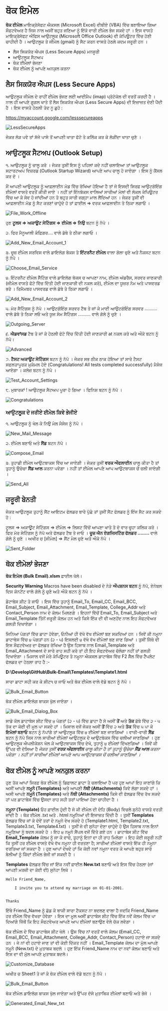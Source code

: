 # ਥੋਕ ਇਮੇਲ

**ਥੋਕ ਈਮੇਲ** ਮਾਇਕ੍ਰੋਸੋਫਟ ਐਕਸਲ (Microsoft Excel) ਵੀਬੀਏ (VBA) ਵਿੱਚ ਬਣਾਇਆ ਗਿਆ ਸੌਫਟਵੇਅਰ ਹੈ ਜਿਸ ਨਾਲ ਅਸੀਂ ਬਹੁਤ ਜਣਿਆ ਨੂੰ ਇੱਕੋ ਵਾਰੀ ਈਮੇਲ ਭੇਜ ਸਕਦੇ ਹਾਂ । ਇਸ ਵਾਸਤੇ ਮਾਇਕ੍ਰੋਸੋਫਟ ਔਫਿਸ ਆਉਟਲੂਕ (Microsoft Office Outlook) ਵੀ ਕੰਪਿਊਟਰ ਵਿੱਚ ਹੋਣੀ ਚਾਹੀਦੀ ਹੈ । ਆਉਟਲੂਕ ਤੇ ਜੀਮੇਲ (gmail) ਨੂੰ ਸੈਟ ਕਰਨ ਵਾਸਤੇ ਹੇਠਲੇ ਕਦਮ ਜਰੂਰੀ ਹਨ ।

- ਲੈਸ ਸਿਕਯੋਰ ਐਪਸ (Less Secure Apps) ਮਨਜੂਰੀ
- ਆਉਟਲੂਕ ਸੈਟਅਪ
- ਥੋਕ ਈਮੇਲਾਂ ਭੇਜਣਾ
- ਥੋਕ ਈਮੇਲ ਨੂੰ ਆਪਣੇ ਅਨਕੁਲ ਕਰਨਾ

## ਲੈਸ ਸਿਕਯੋਰ ਐਪਸ (Less Secure Apps)

ਆਉਟਲੂਕ ਜੀਮੇਲ ਦੇ ਰਾਹੀਂ ਈਮੇਲ ਭੇਜਣ ਲਈ ਆਈਮੈਪ (imap) ਪ੍ਰੋਟੋਕੋਲ ਦੀ ਵਰਤੋਂ ਕਰਦੀ ਹੈ । ਨਾਲ ਹੀ ਆਪਣੇ ਗੂਗਲ ਖਾਤੇ ਤੋਂ ਲੈਸ ਸਿਕਯੋਰ ਐਪਸ (Less Secure Apps) ਦੀ ਇਜ਼ਾਜ਼ਤ ਦੇਣੀ ਪੈਂਦੀ ਹੈ । ਇਸ ਵਾਸਤੇ ਹੇਠਲੀ ਤੰਦ ਨੂ ਛੁਹੋ :

https://myaccount.google.com/lesssecureapps

![LessSecureApps](/../master/Resources/Less_Secure_Apps.png?raw=true "LessSecureApps")

ਜੇਕਰ ਲੋੜ ਪਵੇ ਤਾਂ ਸੱਜੇ ਪਾਸੇ ਤੋਂ ਆਪਣੀ ਖਾਤਾ ਫੋਟੋ ਤੇ ਕਲਿੱਕ ਕਰ ਕੇ ਲੋੜੀਂਦਾ ਖਾਤਾ ਚੁਣੋ ।

## ਆਉਟਲੂਕ ਸੈਟਅਪ (Outlook Setup)

੧. ਆਉਟਲੂਕ ਨੂੰ ਚਾਲੂ ਕਰੋ । ਜੇਕਰ ਤੁਸੀਂ ਇਸ ਨੂੰ ਪਹਿਲਾਂ ਕਦੇ ਨਹੀਂ ਚਲਾਇਆ ਤਾਂ ਆਉਟਲੂਕ ਸਟਾਰਟਅਪ ਵਿਜ਼ਰਡ (Outlook Startup Wizard) ਆਪਣੇ ਆਪ ਚਾਲੂ ਹੋ ਜਾਏਗਾ । ਇਸ ਨੂੰ ਕੈਂਸਲ ਕਰ ਦੋ ।

ਮੈਂ ਆਪਣੀ ਆਉਟਲੂਕ ਨੂੰ ਆਫ਼ਲਾਈਨ ਮੋਡ ਵਿੱਚ ਰੱਖਿਆ ਹੋਇਆ ਹੈ ਤਾਂ ਜੋ ਇਸਦੀ ਸਿਰਫ਼ ਆਉਟਗੋਇੰਗ ਈਮੇਲਾਂ ਵਾਸਤੇ ਵਰਤੋਂ ਕੀਤੀ ਜਾਏ । ਨਹੀਂ ਤਾਂ ਇੰਨਬੋਕਸ ਵਾਲਿਆਂ ਸਾਰੀਆਂ ਮੇਲਾਂ ਵੀ ਲੋਕਲ ਕੰਪਿਊਟਰ ਵਿੱਚ ਆ ਕੇ ਸੇਵ ਹੋ ਜਾਂਦੀਆਂ ਹਨ ਤੇ ਬਹੁਤ ਸਾਰੀ ਜਗ੍ਹਾ ਮਾਲ ਲੈਂਦਿਆਂ ਹਨ । ਜੇਕਰ ਤੁਸੀਂ ਵੀ ਆਫ਼ਲਾਈਨ ਮੋਡ ਨੂੰ ਸੈਟ ਕਰਣਾਂ ਚਾਹੁੰਦੇ ਹੋ ਤਾਂ ਫ਼ਾਈਲ => ਵਰਕ ਆਫ਼ਲਾਈਨ ਤੇ ਠਿਕਾ ਲਗਾਓ ।

![File_Work_Offline](/../master/Resources/File_Work_Offline.png?raw=true "File_Work_Offline")

ਹੁਣ **ਟੂਲਸ => ਅਕਾਊਂਟ ਸੇਟਿੰਗਸ => ਈਮੇਲ => ਨਿਉ** ਬਟਨ ਨੂੰ ਨੱਪੋ । 

੨. ਫਿਰ ਮੈਨੂਆਲੀ ਕੰਫ਼ਿਗਰ.... ਵਾਲੇ ਡੱਬੇ ਤੇ ਠੀਕਾ ਲਗਾਓ ।

![Add_New_Email_Account_1](/../master/Resources/Add_New_Email_Account_1.png?raw=true "Add New Email Account 1")

੩. ਚੂਜ਼ ਈਮੇਲ ਸਰਵਿਸ ਵਾਲੇ ਡਾਇਲੋਗ ਬੋਕਸ ਤੇ **ਇੰਟਰਨੈਟ ਈਮੇਲ** ਵਾਲਾ ਗੋਲਾ ਚੁਣੋ ਅਤੇ ਨੈਕਸਟ ਬਟਨ ਨੂੰ ਨੱਪੋ ।

![Choose_Email_Service](/../master/Resources/Choose_Email_Service.png?raw=true "Choose Email Service")

੪. ਇੰਟਰਨੈਟ ਈਮੇਲ ਸੈੱਟਿੰਗ ਵਾਲੇ ਡਾਇਲੋਗ ਬੋਕਸ ਚ ਆਪਣਾ ਨਾਮ, ਈਮੇਲ ਅੱਡਰੈਸ, ਸਰਵਰ ਜਾਣਕਾਰੀ (ਜੀਮੇਲ ਵਾਸਤੇ ਫੋਟੋ ਵਿੱਚ ਦਿੱਤੀ ਹੋਈ ਜਾਣਕਾਰੀ ਦੀ ਨਕਲ ਕਰੋ), ਈਮੇਲ ਦਾ ਯੂਜ਼ਰ ਨੇਮ ਅਤੇ ਪਾਸਵਰਡ ਭਰੋ । ਰਿਮੈਮਬਰ ਪਾਸਵਰਡ ਵਾਲੇ ਡੱਬੇ ਤੇ ਠਿਕਾ ਲਗਾਓ । 

![Add_New_Email_Account_2](/../master/Resources/Add_New_Email_Account_2.png?raw=true "Add New Email Account 2")

੫. ਮੋਰ ਸੈਟਿੰਗਸ ਨੂੰ ਨੱਪੋ । ਆਉਟਗੋਇੰਗ ਸਰਵਰ ਟੈਬ ਤੇ ਜਾਂ ਕੇ ਮਾਈ ਆਉਟਗੋਇੰਗ ਸਰਵਰ .......... ਵਾਲੇ ਡੱਬੇ ਤੇ ਠਿਕਾ ਲਓ ਅਤੇ ਯੂਜ ਸੇਮ ਸੈਟਿੰਗਸ .......... ਵਾਲੇ ਗੋਲੇ ਨੂੰ ਚੁਣੋ ।  

![Outgoing_Server](/../master/Resources/Outgoing_Server.png?raw=true "Outgoing Server")

੬. **ਐਡਵਾਂਸਡ** ਟੈਬ ਤੇ ਜਾਂ ਕੇ ਹੇਠਲੀ ਫੋਟੋ ਵਿੱਚ ਦਿੱਤੀ ਹੋਈ ਜਾਣਕਾਰੀ at ਨਕਲ ਕਰੋ ਅਤੇ ਔਕੇ ਬਟਨ ਨੂੰ ਨੱਪੋ।  

![Advanced](/../master/Resources/Advanced.png?raw=true "Advanced")

੭. **ਟੈਸਟ ਅਕਾਊਂਟ ਸੇਟਿੰਗਸ** ਬਟਨ ਨੂੰ ਨੱਪੋ । ਜੇਕਰ ਸਭ ਠੀਕ ਠਾਕ ਹੋਇਆ ਤਾਂ ਸਾਰੇ ਟੈਸਟ ਸਫਲਤਾਪੂਰਕ ਮੁਕੰਮਲ ਹੋਏ (Congratulations! All tests completed successfully) ਮੈਸੇਜ ਆਏਗਾ । ਕਲੋਜ਼ ਬਟਨ ਨੂੰ ਨੱਪੋ । 

![Test_Account_Settings](/../master/Resources/Test_Account_Settings.png?raw=true "Test Account Settings")

੮. ਮੁਬਾਰਕਾਂ ! ਆਉਟਲੂਕ ਸੈਟਅਪ ਪੂਰਾ ਹੋ ਗਿਆ । ਫਿਨਿਸ਼ ਬਟਨ ਨੂੰ ਨੱਪੋ ।

![Congratulations](/../master/Resources/Congratulations.png?raw=true "Congratulations")

### ਆਉਟਲੂਕ ਦੇ ਜਰੀਏ ਈਮੇਲ ਕਿਵੇ ਭੇਜੀਏ
੧. ਆਉਟਲੂਕ ਨੂੰ ਖੋਲ ਕੇ ਨਿਉ ਮੇਲ ਮੈਸੇਜ ਨੂੰ ਨੱਪੋ । 

![New_Mail_Message](/../master/Resources/New_Mail_Message.png?raw=true "New Mail Message")

੨. ਈਮੇਲ ਬਣਾਓ ਅਤੇ **ਸੈਂਡ** ਬਟਨ ਨੱਪੋ ।

![Compose_Email](/../master/Resources/Compose_Email.png?raw=true "Compose Email")

੩. ਤੁਹਾਡੀ ਈਮੇਲ ਆਉਟਬਾਕਸ ਵਿੱਚ ਆ ਜਾਏਗੀ । ਜੇਕਰ ਤੁਸੀਂ **ਵਰਕ ਔਫਲਾਈਨ** ਚਾਲੂ ਕੀਤਾ ਹੈ ਤਾਂ ਤੁਹਾਨੂੰ ਉਚੇਚਾ **ਸੈਂਡ ਆਲ** ਕਰਨਾ ਪਵੇਗਾ । ਨਹੀਂ ਤਾਂ ਈਮੇਲ ਆਪਣੇ ਆਪ ਆਉਟਬਾਕਸ ਚੋਂ ਚਲੀ ਜਾਏਗੀ ।

![Send_All](/../master/Resources/Send_All.png?raw=true "Send All")

## ਜਰੂਰੀ ਬੇਨਤੀ 
ਜੇਕਰ ਆਉਟਲੂਕ ਤੁਹਾਨੂੰ ਸੈਂਟ ਆਇਟਮ ਫੋਲਡਰ ਬਾਰੇ ਪੁੱਛੇ ਤਾਂ ਤੁਸੀਂ ਸੈਂਟ ਫੋਲਡਰ ਨੂੰ ਇੰਜ ਸੈਟ ਕਰ ਸਕਦੇ ਹੋ :

ਟੂਲਸ => ਅਕਾਊਂਟ ਸੇਟਿੰਗਸ => ਈਮੇਲ => ਲਿਸਟ ਵਿੱਚੋਂ ਆਪਣਾ ਖਾਤੇ ਤੇ ਦੋ ਵਾਰ ਚੂਹਾ ਕਲਿਕ ਕਰੋ । ਫਿਰ ਮੋਰ ਸੇਟਿੰਗਸ ਨੂੰ ਨੱਪੋ ਅਤੇ ਫੋਲਡਰ ਟੈਬ ਤੇ ਜਾਓ । **ਚੂਜ਼ ਐਨ ਏਗਜਿਸਟਿੰਗ ਫੋਲਡਰ ........** ਵਾਲੇ ਗੋਲੇ ਨੂੰ ਚੁਣੋ । ਅਖੀਰ ਚ [ਜੀਮੇਲ] => ਸੈਂਟ ਮੇਲ ਚੁਣੋ ਅਤੇ ਔਕੇ ਨੱਪੋ ।

![Sent_Folder](/../master/Resources/Sent_Folder.png?raw=true "Sent Folder")

## ਥੋਕ ਈਮੇਲਾਂ ਭੇਜਣਾ
**ਥੋਕ ਇਮੇਲ (Bulk Email).xlsm** ਫ਼ਾਈਲ ਖੋਲੋ।

**Security Warning** Macros have been disabled ਦੇ ਨੇੜੇ **ਔਪਸ਼ਨਸ ਬਟਨ** ਨੂੰ ਨੱਪੋ, ਏਨੇਬਲ ਦਿਸ ਕੋਨਟੇਂਟ ਵਾਲੇ ਗੋਲੇ ਨੂੰ ਚੁਣੋ ਅਤੇ ਔਕੇ ਬਟਨ ਨੂੰ ਨੱਪੋ । 

ਡੇਟਾਬੇਸ ਸ਼ੀਟ ਤੇ ਜਾਓ । ਇਸ ਵਿੱਚ ਤੁਹਾਨੂੰ Email_To, Email_CC, Email_BCC, Email_Subject, Email_Attachment, Email_Template, College_Addr ਅਤੇ Contact_Person ਨਾਮ ਦੇ ਕੋਲਮ ਮਿਲਣਗੇ । ਇਹਨਾਂ ਵਿੱਚੋਂ Email_To, Email_Subject ਅਤੇ Email_Template ਤਿੰਨੋਂ ਜਰੂਰੀ ਕੋਲਮ ਹਨ ਅਤੇ ਕਿਸੇ ਇੱਕ ਦੀ ਵੀ ਅਣਹੋਂਦ ਨਾਲ ਇਹ ਸੌਫਟਵੇਅਰ ਗਲਤੀ ਦਿਖਾਏਗਾ ।

ਜਿਨਿਆ ਪੰਗਤਾਂ ਵਿੱਚ ਡਾਟਾ ਹੋਵੇਗਾ, ਓਨੀਆਂ ਹੀ ਵੱਖੋ ਵੱਖ ਈਮੇਲਾਂ ਬਣ ਸਕਦਿਆਂ ਹਨ । ਜਿਵੇਂ ਕੀ ਨਮੂਨਾ ਡਾਟਾਬੇਸ ਵਿੱਚ ੪ ਪੰਗਤਾਂ ਹਨ (੨ - ੫) ਇਸਲਈ ੪ ਵੱਖੋ ਵੱਖ ਈਮੇਲਾਂ ਬਣ ਜਾਣ ਗਿਆਂ । ਤੁਸੀਂ ਜਿੱਥੇ ਵੀ ਇਸ ਸੌਫਟਵੇਅਰ ਦਾ ਫੋਲਡਰ ਰੱਖਿਆ ਹੈ ਉਸ ਹਿਸਾਬ ਨਾਲ Email_Template ਅਤੇ Email_Attachment ਦੇ ਸਾਰੇ ਰਾਹ ਸਹੀ ਕਰੋ ਤਾਂ ਹੀ ਇਹ ਸੌਫਟਵੇਅਰ ਚੱਲੇਗਾ ਨਹੀਂ ਤਾਂ ਗਲਤੀ ਦਿਖਾਏਗਾ । ਮਿਸਾਲ ਵਜੋਂ ਮੇਰੇ ਕੰਪਿਊਟਰ ਤੇ ਨਮੂਨਾ ਐਕਸਲ ਡਾਟਾਬੇਸ ਵਿੱਚ F2 ਸੈੱਲ ਵਿੱਚ ਟੈੰਪਲੇਟ ਫੋਲਡਰ ਦਾ ਹੇਠਲਾ ਰਾਹ ਹੈ :-

**D:\Develop\GitHub\Bulk-Email\Templates\Template1.html**

ਸਾਰਾ ਡਾਟਾ ਸਹੀ ਕਰ ਕੇ ਸ਼ੀਟ੧ ਚ ਜਾਓ ਅਤੇ ਥੋਕ ਈਮੇਲ ਵਾਲੇ ਵੱਡੇ ਬਟਨ ਨੂੰ ਨੱਪੋ । 

![Bulk_Email_Button](/../master/Resources/Bulk_Email_Button.png?raw=true "Bulk_Email_Button")

ਥੋਕ ਈਮੇਲ ਡਾਇਲੋਗ ਬਾਕਸ ਖੁੱਲ ਜਾਏਗਾ । 

![Bulk_Email_Dialog_Box](/../master/Resources/Bulk_Email_Dialog_Box.png?raw=true "Bulk_Email_Dialog_Box")

ਸਾਡੇ ਕੋਲ ਡਾਟਾਬੇਸ ਸ਼ੀਟ ਵਿੱਚ ੪ ਪੰਗਤਾਂ (੨ - ੫) ਵਿੱਚ ਡਾਟਾ ਹੈ ਸੋ ਅਸੀਂ **ਤੋਂ** ਅਤੇ **ਤੱਕ** ਡੱਬੇ ਵਿੱਚ ੨ - ੫ ਤੱਕ ਦਾ ਕੋਈ ਵੀ ਮੂਲ ਪਾ ਸਕਦੇ ਹਾਂ । ਮਿਸਾਲ ਵਜੋਂ ਜੇਕਰ ਅਸੀਂ **ਤੋਂ** ਵਿੱਚ ੨ ਅਤੇ **ਤੱਕ** ਵਿੱਚ ੫ ਪਾ ਕੇ  **ਇਮੇਲਾਂ ਬਣਾਓ** ਬਟਨ ਨੂੰ ਨੱਪਾਂਗੇ ਤਾਂ ਆਉਟਲੂਕ ਵਿੱਚ ੪ ਈਮੇਲਾਂ ਬਣ ਜਾਣਗਿਆਂ । ਵਾਰੀ-ਵਾਰੀ **ਸੈਂਡ** ਬਟਨ ਨੂੰ ਨੱਪੋ ਜਿਸ ਨਾਲ ਸਾਰੀਆਂ ਈਮੇਲਾਂ ਆਉਟਲੂਕ ਦੇ ਆਉਟਬੋਕਸ ਵਿੱਚ ਚਲੀਆਂ ਜਾਣਗਿਆਂ । ਹੁਣ ਆਉਟਲੂਕ ਐਪਲੀਕੇਸ਼ਨ ਖੋਲ ਕੇ ਆਉਟਬਾਕਸ ਵਿੱਚ ਦੇਖੋ, ਤੁਹਾਨੂੰ ੪ ਈਮੇਲਾਂ ਦਿੱਖਣਗਿਆਂ । ਜਿਵੇਂ ਕੀ ਉੱਪਰ ਵੀ ਦੱਸਿਆ ਹੈ *ਜੇਕਰ ਤੁਸੀਂ **ਵਰਕ ਔਫਲਾਈਨ** ਚਾਲੂ ਕੀਤਾ ਹੈ ਤਾਂ ਤੁਹਾਨੂੰ ਉਚੇਚਾ **ਸੈਂਡ ਆਲ** ਕਰਨਾ ਪਵੇਗਾ । ਨਹੀਂ ਤਾਂ ਸਾਰੀਆਂ ਈਮੇਲਾਂ ਆਪਣੇ ਆਪ ਆਉਟਬਾਕਸ ਚੋਂ ਚਲੀਆਂ ਜਾਣਗਿਆਂ ।* 

## ਥੋਕ ਈਮੇਲ ਨੂੰ ਆਪਣੇ ਅਨਕੁਲ ਕਰਨਾ
ਹੁਣ ਤੱਕ ਆਪਾਂ ਸਿਰਫ਼ ਥੋਕ ਈਮੇਲ ਨੂੰ ਡਿਫ਼ਾਲਟ ਡਾਟਾ ਤੇ ਚਲਾਇਆ ਹੈ ਪਰ ਹੁਣ ਆਪਾਂ ਇਹ ਜਾਣਾਂਗੇ ਕਿ ਅਸੀਂ ਆਪਣੇ **ਨਮੂਨੇ (Templates)** ਅਤੇ ਆਪਣੀ **ਨੱਥੀ (Attachments)** ਕਿਵੇ ਲੱਗਾ ਸਕਦੇ ਹਾਂ । ਅਸੀ ਆਪਣੇ **ਨਮੂਨੇ (Templates)** ਅਤੇ **ਨੱਥੀ (Attachments)** ਕਿਸੇ ਵੀ ਫੋਲਡਰ ਵਿੱਚ ਰੱਖ ਸਕਦੇ ਹਾਂ ਪਰ ਡਾਟਾਬੇਸ ਵਿੱਚ ਉਸਦਾ ਰਾਹ ਸਹੀ ਤਰਾਂ ਪਾਇਆ ਹੋਣਾ ਚਾਹੀਦਾ ਹੈ । 

**ਨਮੂਨਾ (Template)** ਓਹ ਫ਼ਾਈਲ ਹੁੰਦੀ ਹੈ ਜੋ ਕੀ ਈਮੇਲ ਦੀ ਦੇਹਿ (Body) ਵਿਚਲੇ ਸੁਨੇਹੇ ਵਾਸਤੇ ਵਰਤੀ ਜਾਂਦੀ ਹੈ । ਥੋਕ ਈਮੇਲ .txt ਅਤੇ . html ਨਮੂਨਿਆਂ ਦੀ ਇਜਾਜ਼ਤ ਦਿੰਦੀ ਹੈ । ਤੁਸੀਂ **Templates** ਫੋਲਡਰ ਵਿੱਚ ਜਾਂ ਕੇ ਦੋਵੇਂ ਤਰਾਂ ਦੇ ਨਮੂਨੇ ਵੇਖ ਸਕਦੇ ਹੋ (Template1.html, Template2.txt, Template3.txt, Template4.txt) । ਤੁਸੀਂ ਜੋ ਵੀ ਸੁਨੇਹਾ ਦੇਣਾ ਚਾਹੁੰਦੇ ਹੋ ਉਸ ਹਿਸਾਬ ਨਾਲ ਇਨਾਂ ਨਮੂਣਿਆ ਨੂੰ ਬਦਲ ਸਕਦੇ ਹੋ । ਇਹ ੪ ਨਮੂਨੇ ਸੈਂਪਲ ਵਜੋਂ ਦਿੱਤੇ ਗਏ ਹਨ । ਡਾਟਾਬੇਸ ਸ਼ੀਟ ਵਿੱਚ **Email_Template** ਕੋਲਮ ਨੂੰ ਜਾ ਕੇ ਵਾਚੋ, ਤੁਹਾਨੂੰ ਇਨਾਂ ਦਾ ਹੀ ਰਾਹ ਮਿਲੇਗਾ । ਇਹ ਕੋਈ ਜਰੂਰੀ ਨਹੀਂ ਕਿ ਤੁਸੀਂ ਹਰ ਈਮੇਲ ਵਾਸਤੇ ਵੱਖੋ ਵੱਖ ਨਮੂਨਾ ਹੀ ਵਰਤਣਾ ਹੈ; ਸਾਰੀਆਂ ਈਮੇਲਾਂ ਵਾਸਤੇ ਇੱਕ ਹੀ ਨਮੂਨਾ ਵਰਤਿਆ ਜਾਂ ਸਕਦਾ ਹੈ । ਹੁਣ ਆਪਾਂ ਦੇਖਦੇ ਹਾਂ ਕਿ ਕੋਈ ਨਵਾਂ ਨਮੂਨਾ ਵਰਤ ਕੇ ਆਪਣੇ ਬਹੁਤ ਸਾਰੇ ਬੇਲੀਆਂ ਨੂੰ ਕਿੱਦਾਂ ਈਮੇਲ ਭੇਜੀ ਜਾਂ ਸਕਦੀ ਹੈ । 


**Templates** ਫੋਲਡਰ ਵਿੱਚ ਜਾਂ ਇੱਕ ਨਵੀਂ ਫ਼ਾਈਲ **New.txt** ਬਣਾਓ ਅਤੇ ਇਸ ਵਿੱਚ ਹੇਠਲਾ (ਜਾਂ ਆਪਣੀ ਮਰਜ਼ੀ ਦਾ ਕੋਈ ਵੀ) ਸੁਨੇਹਾ ਲਿਖੋ । 

```
Hello Friend_Name,

    I invite you to attend my marriage on 01-01-2001.


Thanks
```

ਇੱਥੇ Friend_Name ਨੂੰ ਛੱਡ ਕੇ ਬਾਕੀ ਸਾਰਾ ਟੈਕਸਟ ਨਾ ਬਦਲਣ ਵਾਲਾ ਹੈ ਜਦਕਿ Friend_Name ਹਰ ਈਮੇਲ ਵਿੱਚ ਵੱਖਰਾ ਹੋਵੇਗਾ । ਇਸ ਦਾ ਮੂਲ ਅਸੀਂ ਡਾਟਾਬੇਸ ਸ਼ੀਟ ਵਿੱਚ ਇੱਕ ਨਵੇਂ ਕੋਲਮ ਵਿੱਚ ਪਾ ਦਿਆਂਗੇ ਜਿੱਥੋਂ ਕਿ ਇਹ ਸੌਫਟਵੇਅਰ ਆਪਣੇ ਆਪ ਈਮੇਲਾਂ ਬਣਾਉਣ ਵੇਲੇ ਚੱਕ ਲਵੇਗਾ ।

ਥੋਕ ਈਮੇਲ ਦੇ ਵਿੱਚ ਡਾਟਾਬੇਸ ਸ਼ੀਟ ਖੋਲੋ । ਉਸ ਵਿੱਚ ਨਾਂ ਵਰਤੋਂ ਵਾਲੇ ਕੋਲਮ (Email_CC, Email_BCC, Email_Attachment, College_Addr, Contact_Person) ਹਟਾਏ ਜਾ ਸਕਦੇ ਹਨ । ਜੇ ਨਾਂ ਵੀ ਹਟਾਏ ਜਾਣ ਤਾਂ ਵੀ ਕੋਈ ਦਿੱਕਤ ਨਹੀਂ । Email_Template ਕੋਲਮ ਦਾ ਮੁੱਲ ਆਪਣੇ ਨਮੂਨੇ (New.txt) ਦੇ ਮੁਤਾਬਕ ਬਦਲੋ । ਹੁਣ ਇੱਕ Friend_Name ਨਾਮ ਦਾ ਨਵਾਂ ਕੋਲਮ ਬਣਾਓ ਅਤੇ ਇਸ ਦਾ ਵੀ ਮੁੱਲ ਆਪਣੇ ਮੁਤਾਬਕ ਬਦਲੋ। 

![Customize_Database](/../master/Resources/Customize_Database.png?raw=true "Customize_Database")

ਅਖੀਰ ਚ Sheet1 ਤੇ ਜਾਂ ਕੇ ਥੋਕ ਈਮੇਲ ਵਾਲੇ ਵੱਡੇ ਬਟਨ ਨੂੰ ਨੱਪੋ । 

![Bulk_Email_Button](/../master/Resources/Bulk_Email_Button.png?raw=true "Bulk_Email_Button")

ਥੋਕ ਈਮੇਲ ਡਾਇਲੋਗ ਬਾਕਸ ਖੁੱਲ ਜਾਏਗਾ ਅਤੇ ਉੱਪਰ ਦੱਸੇ ਮੁਤਾਬਿਕ ਈਮੇਲਾਂ ਬਣਾਓ ਅਤੇ ਭੇਜੋ । 

![Generated_Email_New_txt](/../master/Resources/Generated_Email_New_txt.png?raw=true "Generated_Email_New_txt")
